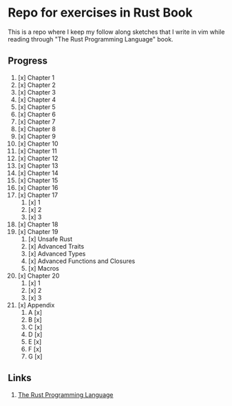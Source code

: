 # Repo for exercises in Rust Book

This is a repo where I keep my follow along sketches that I write in vim while reading through "The Rust Programming Language" book.


## Progress

1. [x] Chapter 1
1. [x] Chapter 2
1. [x] Chapter 3
1. [x] Chapter 4
1. [x] Chapter 5
1. [x] Chapter 6
1. [x] Chapter 7
1. [x] Chapter 8
1. [x] Chapter 9
1. [x] Chapter 10
1. [x] Chapter 11
1. [x] Chapter 12
1. [x] Chapter 13
1. [x] Chapter 14
1. [x] Chapter 15
1. [x] Chapter 16
1. [x] Chapter 17
    1. [x] 1
    1. [x] 2
    1. [x] 3
1. [x] Chapter 18
1. [x] Chapter 19
    1. [x] Unsafe Rust
    1. [x] Advanced Traits
    1. [x] Advanced Types
    1. [x] Advanced Functions and Closures
    1. [x] Macros
1. [x] Chapter 20
    1. [x] 1
    1. [x] 2
    1. [x] 3
1. [x] Appendix
    1. A [x]
    1. B [x]
    1. C [x]
    1. D [x]
    1. E [x]
    1. F [x]
    1. G [x]


## Links

1. [The Rust Programming Language](https://doc.rust-lang.org/book)

